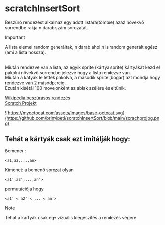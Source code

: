 # scratchInsertSort


Beszúró rendezést alkalmaz egy adott listára(tömbre) azaz növekvő sorrendbe rakja n darab szám sorozatát.<br>
> [!Important]
> A lista elemei random generáltak, n darab ahol n is random generált egész (ami a lista hossza).
<br>
Miután rendezve van a lista,
az egyik sprite (kártya sprite) kártyákat kezd el pakolni növekvő sorrendbe jelezve hogy a lista rendezve van.
<br>
Miután a kátyák le lettek pakolva, a második sprite (bogár) azt mondja hogy rendezve van 2 másodpercig.
<br>
Ezután kisétál 100 move onként az ablak szélére és eltünik.

[Wikipédia beszúrásos rendezés](https://hu.wikipedia.org/wiki/Besz%C3%BAr%C3%A1sos_rendez%C3%A9s)
<br>
[Scratch Projekt](https://scratch.mit.edu/projects/1148579574)

![https://myoctocat.com/assets/images/base-octocat.svg](https://github.com/brinyipeti/scratchInsertSort/blob/main/scrachprojbg.png)
## Tehát a kártyák csak ezt imitálják hogy:


Bemenet : 
```
<a1,a2,...,an>
```
Kimenet: a bemenő sorozat olyan 
```
<a1',a2',...,an'>
```
permutációja hogy
```
<a1' < a2' < ... < an'>
```


> [!NOTE]
> Tehát a kártyák csak egy vizuális kiegészítés a rendezés végére.

